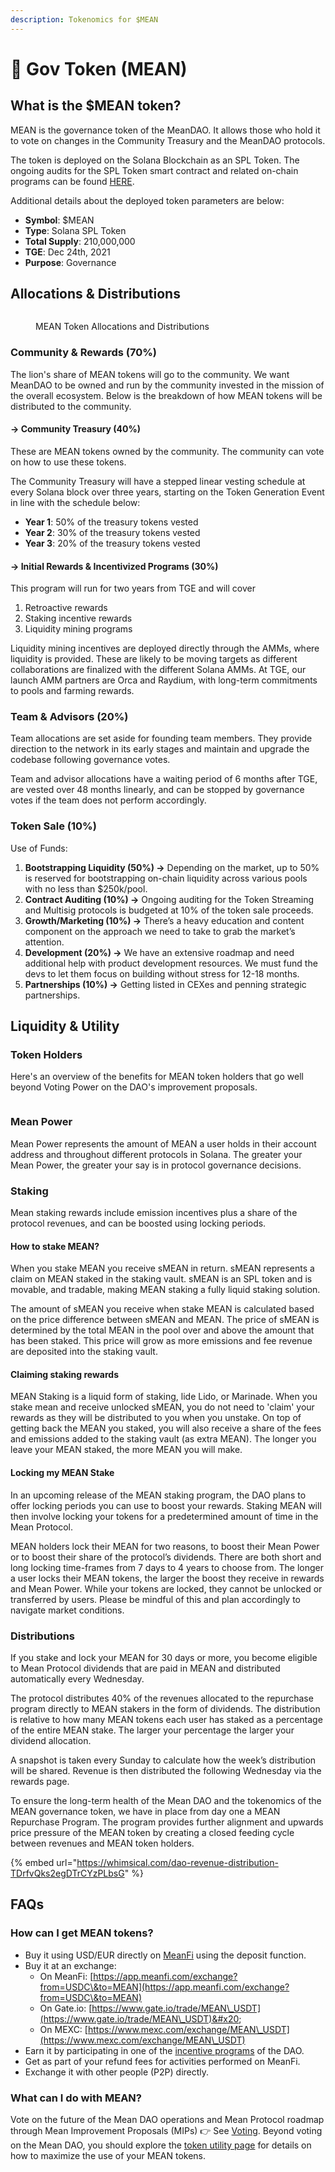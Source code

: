 ```yaml
---
description: Tokenomics for $MEAN
---
```


# 🔴 Gov Token (MEAN)

## What is the $MEAN token?

MEAN is the governance token of the MeanDAO. It allows those who hold it to vote on changes in the Community Treasury and the MeanDAO protocols.&#x20;

The token is deployed on the Solana Blockchain as an SPL Token. The ongoing audits for the SPL Token smart contract and related on-chain programs can be found [HERE](https://github.com/solana-labs/security-audits).&#x20;

Additional details about the deployed token parameters are below:&#x20;

* **Symbol**: $MEAN
* **Type**: Solana SPL Token
* **Total Supply**: 210,000,000&#x20;
* **TGE**: Dec 24th, 2021
* **Purpose**: Governance

## Allocations & Distributions

<figure><img src="../.gitbook/assets/image (1).png" alt=""><figcaption><p>MEAN Token Allocations and Distributions</p></figcaption></figure>

### **Community & Rewards (70%)**&#x20;

The lion's share of MEAN tokens will go to the community. We want MeanDAO to be owned and run by the community invested in the mission of the overall ecosystem. Below is the breakdown of how MEAN tokens will be distributed to the community.

#### → Community Treasury (40%)

These are MEAN tokens owned by the community. The community can vote on how to use these tokens.

The Community Treasury will have a stepped linear vesting schedule at every Solana block over three years, starting on the Token Generation Event in line with the schedule below:

* **Year 1**: 50% of the treasury tokens vested
* **Year 2**: 30% of the treasury tokens vested
* **Year 3**: 20% of the treasury tokens vested

#### → Initial Rewards & **Incentivized Programs (30%)**

This program will run for two years from TGE and will cover

1. Retroactive rewards&#x20;
2. Staking incentive rewards&#x20;
3. Liquidity mining programs

Liquidity mining incentives are deployed directly through the AMMs, where liquidity is provided. These are likely to be moving targets as different collaborations are finalized with the different Solana AMMs. At TGE, our launch AMM partners are Orca and Raydium, with long-term commitments to pools and farming rewards.  &#x20;

### **Team & Advisors (20%)**&#x20;

Team allocations are set aside for founding team members. They provide direction to the network in its early stages and maintain and upgrade the codebase following governance votes.&#x20;

Team and advisor allocations have a waiting period of 6 months after TGE, are vested over 48 months linearly, and can be stopped by governance votes if the team does not perform accordingly.

### **Token Sale (10%)** &#x20;

Use of Funds:

1. **Bootstrapping Liquidity (50%) →** Depending on the market, up to 50% is reserved for bootstrapping on-chain liquidity across various pools with no less than $250k/pool.
2. **Contract Auditing (10%) →** Ongoing auditing for the Token Streaming and Multisig protocols is budgeted at 10% of the token sale proceeds.
3. **Growth/Marketing (10%) →** There’s a heavy education and content component on the approach we need to take to grab the market’s attention.
4. **Development (20%) →** We have an extensive roadmap and need additional help with product development resources. We must fund the devs to let them focus on building without stress for 12-18 months.&#x20;
5. **Partnerships (10%) →** Getting listed in CEXes and penning strategic partnerships.

## Liquidity & Utility

### Token Holders

Here's an overview of the benefits for MEAN token holders that go well beyond Voting Power on the DAO's improvement proposals.

<figure><img src="../.gitbook/assets/image (1) (1).png" alt=""><figcaption></figcaption></figure>

### Mean Power

Mean Power represents the amount of MEAN a user holds in their account address and throughout different protocols in Solana. The greater your Mean Power, the greater your say is in protocol governance decisions.

### Staking

Mean staking rewards include emission incentives plus a share of the protocol revenues, and can be boosted using locking periods.&#x20;

#### How to stake MEAN?

When you stake MEAN you receive sMEAN in return. sMEAN represents a claim on MEAN staked in the staking vault. sMEAN is an SPL token and is movable, and tradable, making MEAN staking a fully liquid staking solution.&#x20;

The amount of sMEAN you receive when stake MEAN is calculated based on the price difference between sMEAN and MEAN. The price of sMEAN is determined by the total MEAN in the pool over and above the amount that has been staked. This price will grow as more emissions and fee revenue are deposited into the staking vault.

#### Claiming staking rewards

MEAN Staking is a liquid form of staking, lide Lido, or Marinade. When you stake mean and receive unlocked sMEAN, you do not need to 'claim' your rewards as they will be distributed to you when you unstake. On top of getting back the MEAN you staked, you will also receive a share of the fees and emissions added to the staking vault (as extra MEAN). The longer you leave your MEAN staked, the more MEAN you will make.

#### Locking my MEAN Stake

In an upcoming release of the MEAN staking program, the DAO plans to offer locking periods you can use to boost your rewards. Staking MEAN will then involve locking your tokens for a predetermined amount of time in the Mean Protocol.&#x20;

MEAN holders lock their MEAN for two reasons, to boost their Mean Power or to boost their share of the protocol’s dividends. There are both short and long locking time-frames from 7 days to 4 years to choose from. The longer a user locks their MEAN tokens, the larger the boost they receive in rewards and Mean Power. While your tokens are locked, they cannot be unlocked or transferred by users. Please be mindful of this and plan accordingly to navigate market conditions.&#x20;

### Distributions

If you stake and lock your MEAN for 30 days or more, you become eligible to Mean Protocol dividends that are paid in MEAN and distributed automatically every Wednesday.

The protocol distributes 40% of the revenues allocated to the repurchase program directly to MEAN stakers in the form of dividends. The distribution is relative to how many MEAN tokens each user has staked as a percentage of the entire MEAN stake. The larger your percentage the larger your dividend allocation.&#x20;

A snapshot is taken every Sunday to calculate how the week’s distribution will be shared. Revenue is then distributed the following Wednesday via the rewards page.

To ensure the long-term health of the Mean DAO and the tokenomics of the MEAN governance token, we have in place from day one a MEAN Repurchase Program. The program provides further alignment and upwards price pressure of the MEAN token by creating a closed feeding cycle between revenues and MEAN token holders.&#x20;



{% embed url="https://whimsical.com/dao-revenue-distribution-TDrfvQks2egDTrCYzPLbsG" %}

## FAQs

### How can I get MEAN tokens?

* Buy it using USD/EUR directly on [MeanFi](http://app.meanfi.com/buy) using the deposit function.
* Buy it at an exchange:
  * On MeanFi: [https://app.meanfi.com/exchange?from=USDC\&to=MEAN](https://app.meanfi.com/exchange?from=USDC\&to=MEAN)
  * On Gate.io: [https://www.gate.io/trade/MEAN\_USDT](https://www.gate.io/trade/MEAN\_USDT)&#x20;
  * On MEXC: [https://www.mexc.com/exchange/MEAN\_USDT](https://www.mexc.com/exchange/MEAN\_USDT)
* Earn it by participating in one of the [incentive programs](broken-reference) of the DAO.
* Get as part of your refund fees for activities performed on MeanFi.&#x20;
* Exchange it with other people (P2P) directly.

### What can I do with MEAN?

Vote on the future of the Mean DAO operations and Mean Protocol roadmap through Mean Improvement Proposals (MIPs) 👉 See [Voting](broken-reference). Beyond voting on the Mean DAO, you should explore the [token utility page](broken-reference) for details on how to maximize the use of your MEAN tokens.&#x20;
